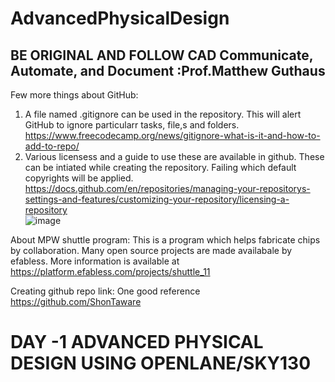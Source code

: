 # AdvancedPhysicalDesign
## BE ORIGINAL AND FOLLOW CAD Communicate, Automate, and Document :Prof.Matthew Guthaus
Few more things about GitHub:
1.  A file named .gitignore can be used in the repository. This will alert GitHub to ignore particularr tasks, file,s and folders. https://www.freecodecamp.org/news/gitignore-what-is-it-and-how-to-add-to-repo/ 
2. Various licensess and a guide to use these are available in github. These can be intiated while creating the repository. Failing which default copyrights will be applied. https://docs.github.com/en/repositories/managing-your-repositorys-settings-and-features/customizing-your-repository/licensing-a-repository <br />
![image](https://user-images.githubusercontent.com/16399079/182571335-2513b1d8-2ff3-4f37-bc31-9053c7bfab06.png)

About MPW shuttle program:
This is a program which helps fabricate chips by collaboration. Many open source projects are made availabale by efabless. More information is available at
https://platform.efabless.com/projects/shuttle_11

Creating github repo link: One good reference https://github.com/ShonTaware 

# DAY -1 ADVANCED PHYSICAL DESIGN USING OPENLANE/SKY130


